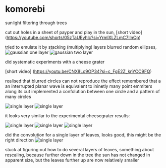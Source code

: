 # komorebi
sunlight filtering through trees

cut out holes in a sheet of payper and play in the sun,
[short video] (https://youtube.com/shorts/05zTaUEyhlc?si=YrmlXLZLmC7IlnCp)

tried to emulate it by stacking (multiplying) layers blurred random ellipses, 
![gaussian one layer](generated/gaussian_1_layer.png "gaussian one layer")
![gaussian two layer](generated/gaussian_1_layer.png "gaussian two layer")




did systematic experiments with a cheese grater

[short video] (https://youtu.be/CNX8Lc9OP34?si=c_FgE2Z_knYCC9FQ)

realised that blurred circles can not reproduce the effect
remembered that a an interrupted planar wave is equivalent to ininetly many point emmiters along its cut
implemented a confolution between one circle and a pattern of many circles

![single layer](generated/grater.png "grater")
![single layer](generated/sun.png "sun")

it looks very similar to the experimental cheesegrater results:

![single layer](generated/sun4.png "sun4")
![single layer](generated/sun8.png "sun8")
![single layer](generated/sun16.png "sun16")

did the convolution for a single layer of leaves, looks good, this might be the right direction
![single layer](generated/convolve_1_layer.png "single layer")

stuck at figuring out how to do several layers of leaves, something about rescaling, 
because further down in the tree the sun has not changed in apparent size, 
but the leaves further up are now relatively smaller
